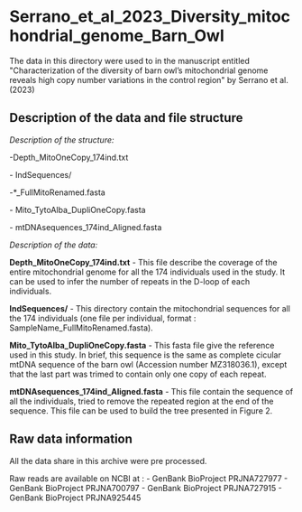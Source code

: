 # Serrano_et_al_2023_Diversity_mitochondrial_genome_Barn_Owl

The data in this directory were used to in the manuscript entitled "Characterization of the diversity of barn owl’s mitochondrial genome reveals high copy number variations in the control region" by Serrano et al. (2023)

## Description of the data and file structure

*Description of the structure:*

-Depth\_MitoOneCopy\_174ind.txt

\- IndSequences/

 -\*\_FullMitoRenamed.fasta
 
\- Mito\_TytoAlba\_DupliOneCopy\.fasta

\- mtDNAsequences\_174ind\_Aligned\.fasta

*Description of the data:*

**Depth\_MitoOneCopy\_174ind.txt** \- This file describe the coverage of the entire mitochondrial genome for all the 174 individuals used in the study\. It can be used to infer the number of repeats in the D\-loop of each individuals\.

**IndSequences/** \- This directory contain the mitochondrial sequences for all the 174 individuals \(one file per individual\, format : SampleName\_FullMitoRenamed\.fasta\)\.

**Mito\_TytoAlba\_DupliOneCopy.fasta** \- This fasta file give the reference used in this study\. In brief\, this sequence is the same as complete cicular mtDNA sequence of the barn owl \(Accession number MZ318036\.1\)\, except that the last part was trimed to contain only one copy of each repeat\.

**mtDNAsequences\_174ind\_Aligned.fasta** \- This file contain the sequence of all the individuals\, tried to remove the repeated region at the end of the sequence\. This file can be used to build the tree presented in Figure 2\.

## Raw data information

All the data share in this archive were pre processed.

Raw reads are available on NCBI at :
\- GenBank BioProject PRJNA727977
\- GenBank BioProject PRJNA700797
\- GenBank BioProject PRJNA727915
\- GenBank BioProject PRJNA925445
